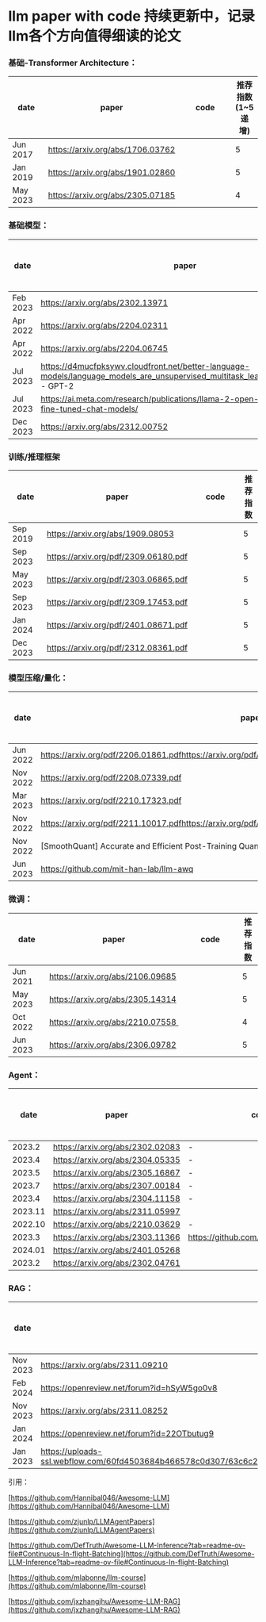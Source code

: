 # llm paper with code 持续更新中，记录llm各个方向值得细读的论文


<style>
table th:first-of-type {
    width: 20%;
}
table th:nth-of-type(2) {
    width: 30%;
}
table th:nth-of-type(3) {
    width: 40%;
}
table th:nth-of-type(4) {
    width: 10%;
}
</style>


### 基础-Transformer Architecture：

| **date** | **paper** | **code** | **推荐指数(1~5递增)** |
| --- | --- | --- | --- |
| Jun 2017 | https://arxiv.org/abs/1706.03762 |  | 5 |
| Jan 2019 | https://arxiv.org/abs/1901.02860 |  | 5 |
| May 2023 | https://arxiv.org/abs/2305.07185 |  | 4 |

### 基础模型：

| **date** | **paper** | **code** | **推荐指数** |
| --- | --- | --- | --- |
| Feb 2023 | https://arxiv.org/abs/2302.13971 |  | 5 |
| Apr 2022 | https://arxiv.org/abs/2204.02311 |  | 4 |
| Apr 2022 | https://arxiv.org/abs/2204.06745 |  | 4 |
| Jul 2023 | https://d4mucfpksywv.cloudfront.net/better-language-models/language_models_are_unsupervised_multitask_learners.pdf (OpenAI) - GPT-2 |  | 5 |
| Jul 2023 | https://ai.meta.com/research/publications/llama-2-open-foundation-and-fine-tuned-chat-models/ |  | 5 |
| Dec 2023 | https://arxiv.org/abs/2312.00752 |  | 5 |

### 训练/推理框架

| date | paper | code | 推荐指数 |
| --- | --- | --- | --- |
| Sep 2019 | https://arxiv.org/abs/1909.08053 |  | 5 |
| Sep 2023 | https://arxiv.org/pdf/2309.06180.pdf |  | 5 |
| May 2023 | https://arxiv.org/pdf/2303.06865.pdf |  | 5 |
| Sep 2023 | https://arxiv.org/pdf/2309.17453.pdf |  | 5 |
| Jan 2024 | https://arxiv.org/pdf/2401.08671.pdf |  | 5 |
| Dec 2023 | https://arxiv.org/pdf/2312.08361.pdf |  | 5 |

### 模型压缩/量化：

| date | paper | code | 推荐指数 |
| --- | --- | --- | --- |
| Jun 2022 | https://arxiv.org/pdf/2206.01861.pdfhttps://arxiv.org/pdf/2206.01861.pdfhttps://arxiv.org/pdf/2206.01861.pdf |  | 5 |
| Nov 2022 | https://arxiv.org/pdf/2208.07339.pdf |  | 5 |
| Mar 2023 | https://arxiv.org/pdf/2210.17323.pdf |  | 5 |
| Nov 2022 | https://arxiv.org/pdf/2211.10017.pdfhttps://arxiv.org/pdf/2211.10017.pdfhttps://arxiv.org/pdf/2211.10017.pdf |  | 5 |
| Nov 2022 | [SmoothQuant] Accurate and Efficient Post-Training Quantization for Large Language Models |  | 4 |
| Jun 2023 | https://github.com/mit-han-lab/llm-awq |  | 5 |

### 微调：

| date | paper | code | 推荐指数 |
| --- | --- | --- | --- |
| Jun 2021 | https://arxiv.org/abs/2106.09685 |  | 5 |
| May 2023 | https://arxiv.org/abs/2305.14314 |  | 5 |
| Oct 2022 | https://arxiv.org/abs/2210.07558  |  | 4 |
| Jun 2023 | https://arxiv.org/abs/2306.09782 |  | 5 |

### Agent：

| date | paper | code | 推荐指数 |
| --- | --- | --- | --- |
| 2023.2 | https://arxiv.org/abs/2302.02083 | - | 4 |
| 2023.4 | https://arxiv.org/abs/2304.05335 | - | 5 |
| 2023.5 | https://arxiv.org/abs/2305.16867 | - | 4 |
| 2023.7 | https://arxiv.org/abs/2307.00184 | - | 4 |
| 2023.4 | https://arxiv.org/abs/2304.11158 | - | 4 |
| 2023.11 | https://arxiv.org/abs/2311.05997 |  | 5 |
| 2022.10 | https://arxiv.org/abs/2210.03629 | - | 5 |
| 2023.3 | https://arxiv.org/abs/2303.11366 | https://github.com/noahshinn/reflexion | 5 |
| 2024.01 | https://arxiv.org/abs/2401.05268 |  | 5 |
| 2023.2 | https://arxiv.org/abs/2302.04761 |  | 5 |

### RAG：

| date | paper | code | 推荐指数 |
| --- | --- | --- | --- |
| Nov 2023 | https://arxiv.org/abs/2311.09210 | - | 5 |
| Feb 2024 | https://openreview.net/forum?id=hSyW5go0v8 | - | 5 |
| Nov 2023 | https://arxiv.org/abs/2311.08252 |  | 5 |
|  Jan 2024 | https://openreview.net/forum?id=22OTbutug9 | - | 4 |
| Jan 2023 | https://uploads-ssl.webflow.com/60fd4503684b466578c0d307/63c6c20dec4479564db21819_NEW_In_Context_Retrieval_Augmented_Language_Models.pdf |  | 4 |

引用：

[https://github.com/Hannibal046/Awesome-LLM](https://github.com/Hannibal046/Awesome-LLM)

[https://github.com/zjunlp/LLMAgentPapers](https://github.com/zjunlp/LLMAgentPapers)

[https://github.com/DefTruth/Awesome-LLM-Inference?tab=readme-ov-file#Continuous-In-flight-Batching](https://github.com/DefTruth/Awesome-LLM-Inference?tab=readme-ov-file#Continuous-In-flight-Batching)

[https://github.com/mlabonne/llm-course](https://github.com/mlabonne/llm-course)

[https://github.com/jxzhangjhu/Awesome-LLM-RAG](https://github.com/jxzhangjhu/Awesome-LLM-RAG)
